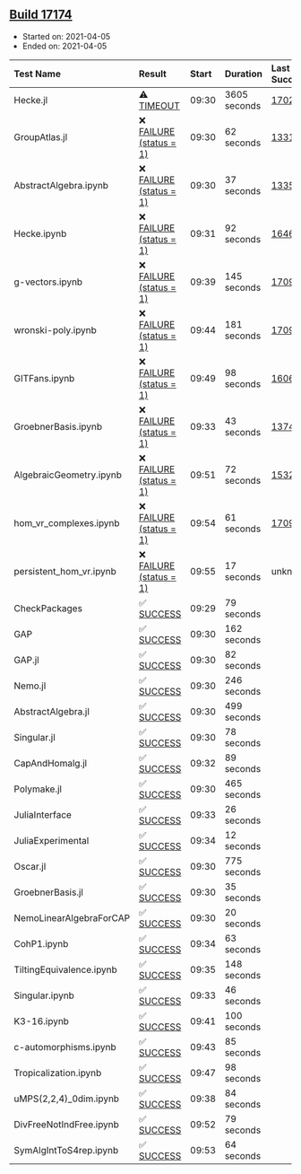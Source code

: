 ## [Build 17174](https://oscarci.mathematik.uni-kl.de/job/oscar/17174/)

* Started on: 2021-04-05
* Ended on: 2021-04-05

| Test Name    | Result | Start | Duration | Last Success | First Failure |
|:-------------|:-------|:------|:---------|:-------------|:--------------|
| Hecke.jl | ⚠ [TIMEOUT](https://oscarci.mathematik.uni-kl.de/job/oscar/17174/artifact/logs/build-17174/Hecke.jl.log) | 09:30 | 3605 seconds | [17022](https://oscarci.mathematik.uni-kl.de/job/oscar/17022/) | [17023](https://oscarci.mathematik.uni-kl.de/job/oscar/17023/) |
| GroupAtlas.jl | ❌ [FAILURE (status = 1)](https://oscarci.mathematik.uni-kl.de/job/oscar/17174/artifact/logs/build-17174/GroupAtlas.jl.log) | 09:30 | 62 seconds | [13311](https://oscarci.mathematik.uni-kl.de/job/oscar/13311/) | [13312](https://oscarci.mathematik.uni-kl.de/job/oscar/13312/) |
| AbstractAlgebra.ipynb | ❌ [FAILURE (status = 1)](https://oscarci.mathematik.uni-kl.de/job/oscar/17174/artifact/logs/build-17174/AbstractAlgebra.ipynb.log) | 09:30 | 37 seconds | [13355](https://oscarci.mathematik.uni-kl.de/job/oscar/13355/) | [13356](https://oscarci.mathematik.uni-kl.de/job/oscar/13356/) |
| Hecke.ipynb | ❌ [FAILURE (status = 1)](https://oscarci.mathematik.uni-kl.de/job/oscar/17174/artifact/logs/build-17174/Hecke.ipynb.log) | 09:31 | 92 seconds | [16463](https://oscarci.mathematik.uni-kl.de/job/oscar/16463/) | [16464](https://oscarci.mathematik.uni-kl.de/job/oscar/16464/) |
| g-vectors.ipynb | ❌ [FAILURE (status = 1)](https://oscarci.mathematik.uni-kl.de/job/oscar/17174/artifact/logs/build-17174/g-vectors.ipynb.log) | 09:39 | 145 seconds | [17099](https://oscarci.mathematik.uni-kl.de/job/oscar/17099/) | [17100](https://oscarci.mathematik.uni-kl.de/job/oscar/17100/) |
| wronski-poly.ipynb | ❌ [FAILURE (status = 1)](https://oscarci.mathematik.uni-kl.de/job/oscar/17174/artifact/logs/build-17174/wronski-poly.ipynb.log) | 09:44 | 181 seconds | [17098](https://oscarci.mathematik.uni-kl.de/job/oscar/17098/) | [17099](https://oscarci.mathematik.uni-kl.de/job/oscar/17099/) |
| GITFans.ipynb | ❌ [FAILURE (status = 1)](https://oscarci.mathematik.uni-kl.de/job/oscar/17174/artifact/logs/build-17174/GITFans.ipynb.log) | 09:49 | 98 seconds | [16068](https://oscarci.mathematik.uni-kl.de/job/oscar/16068/) | [16069](https://oscarci.mathematik.uni-kl.de/job/oscar/16069/) |
| GroebnerBasis.ipynb | ❌ [FAILURE (status = 1)](https://oscarci.mathematik.uni-kl.de/job/oscar/17174/artifact/logs/build-17174/GroebnerBasis.ipynb.log) | 09:33 | 43 seconds | [13748](https://oscarci.mathematik.uni-kl.de/job/oscar/13748/) | [13749](https://oscarci.mathematik.uni-kl.de/job/oscar/13749/) |
| AlgebraicGeometry.ipynb | ❌ [FAILURE (status = 1)](https://oscarci.mathematik.uni-kl.de/job/oscar/17174/artifact/logs/build-17174/AlgebraicGeometry.ipynb.log) | 09:51 | 72 seconds | [15322](https://oscarci.mathematik.uni-kl.de/job/oscar/15322/) | [15323](https://oscarci.mathematik.uni-kl.de/job/oscar/15323/) |
| hom_vr_complexes.ipynb | ❌ [FAILURE (status = 1)](https://oscarci.mathematik.uni-kl.de/job/oscar/17174/artifact/logs/build-17174/hom_vr_complexes.ipynb.log) | 09:54 | 61 seconds | [17099](https://oscarci.mathematik.uni-kl.de/job/oscar/17099/) | [17100](https://oscarci.mathematik.uni-kl.de/job/oscar/17100/) |
| persistent_hom_vr.ipynb | ❌ [FAILURE (status = 1)](https://oscarci.mathematik.uni-kl.de/job/oscar/17174/artifact/logs/build-17174/persistent_hom_vr.ipynb.log) | 09:55 | 17 seconds | unknown | unknown |
| CheckPackages | ✅ [SUCCESS](https://oscarci.mathematik.uni-kl.de/job/oscar/17174/artifact/logs/build-17174/CheckPackages.log) | 09:29 | 79 seconds |  |  |
| GAP | ✅ [SUCCESS](https://oscarci.mathematik.uni-kl.de/job/oscar/17174/artifact/logs/build-17174/GAP.log) | 09:30 | 162 seconds |  |  |
| GAP.jl | ✅ [SUCCESS](https://oscarci.mathematik.uni-kl.de/job/oscar/17174/artifact/logs/build-17174/GAP.jl.log) | 09:30 | 82 seconds |  |  |
| Nemo.jl | ✅ [SUCCESS](https://oscarci.mathematik.uni-kl.de/job/oscar/17174/artifact/logs/build-17174/Nemo.jl.log) | 09:30 | 246 seconds |  |  |
| AbstractAlgebra.jl | ✅ [SUCCESS](https://oscarci.mathematik.uni-kl.de/job/oscar/17174/artifact/logs/build-17174/AbstractAlgebra.jl.log) | 09:30 | 499 seconds |  |  |
| Singular.jl | ✅ [SUCCESS](https://oscarci.mathematik.uni-kl.de/job/oscar/17174/artifact/logs/build-17174/Singular.jl.log) | 09:30 | 78 seconds |  |  |
| CapAndHomalg.jl | ✅ [SUCCESS](https://oscarci.mathematik.uni-kl.de/job/oscar/17174/artifact/logs/build-17174/CapAndHomalg.jl.log) | 09:32 | 89 seconds |  |  |
| Polymake.jl | ✅ [SUCCESS](https://oscarci.mathematik.uni-kl.de/job/oscar/17174/artifact/logs/build-17174/Polymake.jl.log) | 09:30 | 465 seconds |  |  |
| JuliaInterface | ✅ [SUCCESS](https://oscarci.mathematik.uni-kl.de/job/oscar/17174/artifact/logs/build-17174/JuliaInterface.log) | 09:33 | 26 seconds |  |  |
| JuliaExperimental | ✅ [SUCCESS](https://oscarci.mathematik.uni-kl.de/job/oscar/17174/artifact/logs/build-17174/JuliaExperimental.log) | 09:34 | 12 seconds |  |  |
| Oscar.jl | ✅ [SUCCESS](https://oscarci.mathematik.uni-kl.de/job/oscar/17174/artifact/logs/build-17174/Oscar.jl.log) | 09:30 | 775 seconds |  |  |
| GroebnerBasis.jl | ✅ [SUCCESS](https://oscarci.mathematik.uni-kl.de/job/oscar/17174/artifact/logs/build-17174/GroebnerBasis.jl.log) | 09:30 | 35 seconds |  |  |
| NemoLinearAlgebraForCAP | ✅ [SUCCESS](https://oscarci.mathematik.uni-kl.de/job/oscar/17174/artifact/logs/build-17174/NemoLinearAlgebraForCAP.log) | 09:30 | 20 seconds |  |  |
| CohP1.ipynb | ✅ [SUCCESS](https://oscarci.mathematik.uni-kl.de/job/oscar/17174/artifact/logs/build-17174/CohP1.ipynb.log) | 09:34 | 63 seconds |  |  |
| TiltingEquivalence.ipynb | ✅ [SUCCESS](https://oscarci.mathematik.uni-kl.de/job/oscar/17174/artifact/logs/build-17174/TiltingEquivalence.ipynb.log) | 09:35 | 148 seconds |  |  |
| Singular.ipynb | ✅ [SUCCESS](https://oscarci.mathematik.uni-kl.de/job/oscar/17174/artifact/logs/build-17174/Singular.ipynb.log) | 09:33 | 46 seconds |  |  |
| K3-16.ipynb | ✅ [SUCCESS](https://oscarci.mathematik.uni-kl.de/job/oscar/17174/artifact/logs/build-17174/K3-16.ipynb.log) | 09:41 | 100 seconds |  |  |
| c-automorphisms.ipynb | ✅ [SUCCESS](https://oscarci.mathematik.uni-kl.de/job/oscar/17174/artifact/logs/build-17174/c-automorphisms.ipynb.log) | 09:43 | 85 seconds |  |  |
| Tropicalization.ipynb | ✅ [SUCCESS](https://oscarci.mathematik.uni-kl.de/job/oscar/17174/artifact/logs/build-17174/Tropicalization.ipynb.log) | 09:47 | 98 seconds |  |  |
| uMPS(2,2,4)_0dim.ipynb | ✅ [SUCCESS](https://oscarci.mathematik.uni-kl.de/job/oscar/17174/artifact/logs/build-17174/uMPS-2-2-4-_0dim.ipynb.log) | 09:38 | 84 seconds |  |  |
| DivFreeNotIndFree.ipynb | ✅ [SUCCESS](https://oscarci.mathematik.uni-kl.de/job/oscar/17174/artifact/logs/build-17174/DivFreeNotIndFree.ipynb.log) | 09:52 | 79 seconds |  |  |
| SymAlgIntToS4rep.ipynb | ✅ [SUCCESS](https://oscarci.mathematik.uni-kl.de/job/oscar/17174/artifact/logs/build-17174/SymAlgIntToS4rep.ipynb.log) | 09:53 | 64 seconds |  |  |
